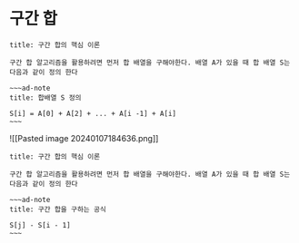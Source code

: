 # 구간 합

```ad-note
title: 구간 합의 핵심 이론

구간 합 알고리즘을 활용하려면 먼저 합 배열을 구해야한다. 배열 A가 있을 때 합 배열 S는 다음과 같이 정의 한다

~~~ad-note
title: 합배열 S 정의

S[i] = A[0] + A[2] + ... + A[i -1] + A[i]
~~~
```

![[Pasted image 20240107184636.png]]


```ad-note
title: 구간 합의 핵심 이론

구간 합 알고리즘을 활용하려면 먼저 합 배열을 구해야한다. 배열 A가 있을 때 합 배열 S는 다음과 같이 정의 한다

~~~ad-note
title: 구간 합을 구하는 공식

S[j] - S[i - 1]
~~~
```

